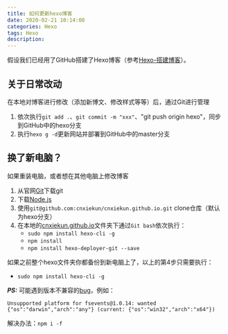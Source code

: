 ```yaml
---
title: 如何更新hexo博客
date: 2020-02-21 10:14:08
categories: Hexo
tags: Hexo
description:
---
```


假设我们已经用了GitHub搭建了Hexo博客（参考[Hexo-搭建博客](https://cnxiekun.github.io/2017/03/26/Hexo-%E6%90%AD%E5%BB%BA%E5%8D%9A%E5%AE%A2/)）。

## 关于日常改动
在本地对博客进行修改（添加新博文、修改样式等等）后，通过Git进行管理

1. 依次执行`git add .`、`git commit -m "xxx"`、"git push origin hexo"，同步到GitHub中的hexo分支
2. 执行`hexo g -d`更新网站并部署到GitHub中的master分支

## 换了新电脑？
如果重装电脑，或者想在其他电脑上修改博客

1. 从官网[Git](https://git-scm.com/)下载git
2. 下载[Node.js](https://nodejs.org/)
3. 使用`git@github.com:cnxiekun/cnxiekun.github.io.git` clone仓库（默认为hexo分支）
4. 在本地的[cnxiekun.github.io](https://github.com/cnxiekun/cnxiekun.github.io)文件夹下通过`Git bash`依次执行：
    - `sudo npm install hexo-cli -g`
    - `npm install`
    - `npm install hexo-deployer-git --save`

<!--more-->

如果之前整个hexo文件夹你都备份到新电脑上了，以上的第4步只需要执行：
- `sudo npm install hexo-cli -g`

***PS:*** 可能遇到版本不兼容的[bug](https://github.com/angular/angular/issues/13935)，例如：
```
Unsupported platform for fsevents@1.0.14: wanted {"os":"darwin","arch":"any"} (current: {"os":"win32","arch":"x64"})
```

解决办法：`npm i -f`

